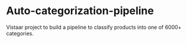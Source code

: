 # Auto-categorization-pipeline
Vistaar project to build a pipeline to classify products into one of 6000+ categories.
